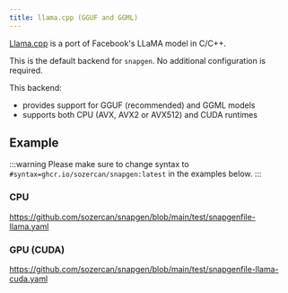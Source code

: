 ```yaml
---
title: llama.cpp (GGUF and GGML)
---
```


[Llama.cpp](https://github.com/ggerganov/llama.cpp) is a port of Facebook's LLaMA model in C/C++.

This is the default backend for `snapgen`. No additional configuration is required.

This backend:
- provides support for GGUF (recommended) and GGML models
- supports both CPU (AVX, AVX2 or AVX512) and CUDA runtimes

## Example

:::warning
Please make sure to change syntax to `#syntax=ghcr.io/sozercan/snapgen:latest` in the examples below.
:::

### CPU
https://github.com/sozercan/snapgen/blob/main/test/snapgenfile-llama.yaml

### GPU (CUDA)
https://github.com/sozercan/snapgen/blob/main/test/snapgenfile-llama-cuda.yaml
